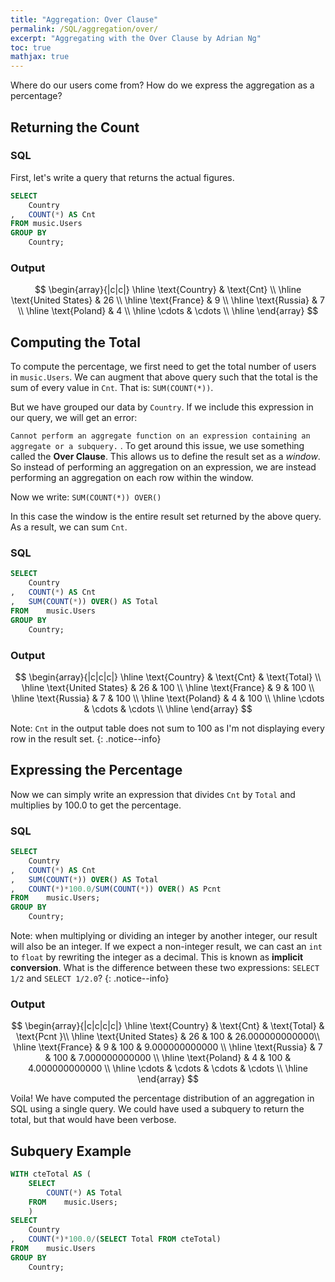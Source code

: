 ```yaml
---
title: "Aggregation: Over Clause"
permalink: /SQL/aggregation/over/
excerpt: "Aggregating with the Over Clause by Adrian Ng"
toc: true
mathjax: true
---
```


Where do our users come from? 
How do we express the aggregation as a percentage?

## Returning the Count

### SQL 

First, let's write a query that returns the actual figures.

```sql
SELECT
	Country
,	COUNT(*) AS Cnt
FROM music.Users
GROUP BY
	Country;
```

### Output 

$$
\begin{array}{|c|c|}
\hline
\text{Country} & \text{Cnt} \\ 
\hline
\text{United States} & 26 \\
\hline
\text{France} & 9 \\
\hline
\text{Russia} & 7 \\
\hline
\text{Poland} & 4 \\
\hline
\cdots & \cdots \\
\hline
\end{array}
$$

## Computing the Total

To compute the percentage, we first need to get the total number of users in `music.Users`.
We can augment that above query such that the total is the sum of every value in `Cnt`.
That is: `SUM(COUNT(*))`.

But we have grouped our data by `Country`. If we include this expression in our query, we will get an error:

`Cannot perform an aggregate function on an expression containing an aggregate or a subquery.`
.
To get around this issue, we use something called the __Over Clause__.
This allows us to define the result set as a _window_. 
So instead of performing an aggregation on an expression, we are instead performing an aggregation on each row within the window.

Now we write: `SUM(COUNT(*)) OVER()`

In this case the window is the entire result set returned by the above query. 
As a result, we can sum `Cnt`.

### SQL

```sql
SELECT
	Country
,	COUNT(*) AS Cnt
,	SUM(COUNT(*)) OVER() AS Total
FROM	music.Users
GROUP BY
	Country;
```

### Output

$$
\begin{array}{|c|c|c|}
\hline
\text{Country} & \text{Cnt} & \text{Total} \\ 
\hline
\text{United States} & 26 & 100 \\
\hline
\text{France} & 9 & 100 \\
\hline
\text{Russia} & 7 & 100 \\
\hline
\text{Poland} & 4 & 100 \\
\hline
\cdots & \cdots & \cdots \\
\hline
\end{array}
$$

Note: `Cnt` in the output table does not sum to 100 as I'm not displaying every row in the result set.
{: .notice--info}


## Expressing the Percentage

Now we can simply write an expression that divides `Cnt` by `Total` and multiplies by 100.0 to get the percentage.

### SQL

```sql
SELECT
	Country
,	COUNT(*) AS Cnt
,	SUM(COUNT(*)) OVER() AS Total
,	COUNT(*)*100.0/SUM(COUNT(*)) OVER() AS Pcnt
FROM	music.Users;
GROUP BY
	Country;
```

Note: when multiplying or dividing an integer by another integer, our result will also be an integer.
If we expect a non-integer result, we can cast an `int` to `float` by rewriting the integer as a decimal.
This is known as __implicit conversion__.
What is the difference between these two expressions: `SELECT 1/2` and `SELECT 1/2.0`?
{: .notice--info}



### Output

$$
\begin{array}{|c|c|c|c|}
\hline
\text{Country} & \text{Cnt} & \text{Total} & \text{Pcnt }\\ 
\hline
\text{United States} & 26 & 100 & 26.000000000000\\
\hline
\text{France} & 9 & 100 & 9.000000000000 \\
\hline
\text{Russia} & 7 & 100 & 7.000000000000 \\
\hline
\text{Poland} & 4 & 100 & 4.000000000000 \\
\hline
\cdots & \cdots & \cdots & \cdots \\
\hline
\end{array}
$$


Voila! We have computed the percentage distribution of an aggregation in SQL using a single query.
We could have used a subquery to return the total, but that would have been verbose.

## Subquery Example

```sql
WITH cteTotal AS (
	SELECT
		COUNT(*) AS Total
	FROM 	music.Users;
	)
SELECT
	Country
,	COUNT(*)*100.0/(SELECT Total FROM cteTotal)
FROM	music.Users
GROUP BY 
	Country;
```
